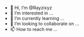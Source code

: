 - 👋 Hi, I’m @Rayzixyz
- 👀 I’m interested in ...
- 🌱 I’m currently learning ...
- 💞️ I’m looking to collaborate on ...
- 📫 How to reach me ...

<!---
Rayzixyz/Rayzixyz is a ✨ special ✨ repository because its `README.md` (this file) appears on your GitHub profile.
You can click the Preview link to take a look at your changes.
--->
